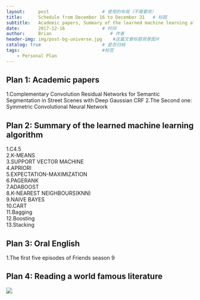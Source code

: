```yaml
---
layout:     post                    # 使用的布局（不需要改）
title:      Schedule from December 16 to December 31   # 标题 
subtitle:   Academic papers, Summary of the learned machine learning algorithm, Oral English
date:       2017-12-16              # 时间
author:     Brian                      # 作者
header-img: img/post-bg-universe.jpg    #这篇文章标题背景图片
catalog: true                       # 是否归档
tags:                               #标签
    - Personal Plan
---
```


## Plan 1:  Academic papers

1.Complementary Convolution Residual Networks for Semantic   Segmentation in Street Scenes with Deep Gaussian CRF
2.The Second one: Symmetric Convolutional Neural Network 

## Plan 2: Summary of the learned machine learning algorithm

1.C4.5    
2.K-MEANS    
3.SUPPORT VECTOR MACHINE    
4.APRIORI    
5.EXPECTATION-MAXIMIZATION    
6.PAGERANK    
7.ADABOOST    
8.K-NEAREST NEIGHBOURS(KNN)    
9.NAIVE BAYES    
10.CART    
11.Bagging   
12.Boosting   
13.Stacking  

## Plan 3: Oral English
1.The first five episodes of Friends season 9
## Plan 4: Reading a world famous literature

![](http://ww1.sinaimg.cn/large/b4c0024fgy1fmj0lkpx39j205807ggli.jpg)

